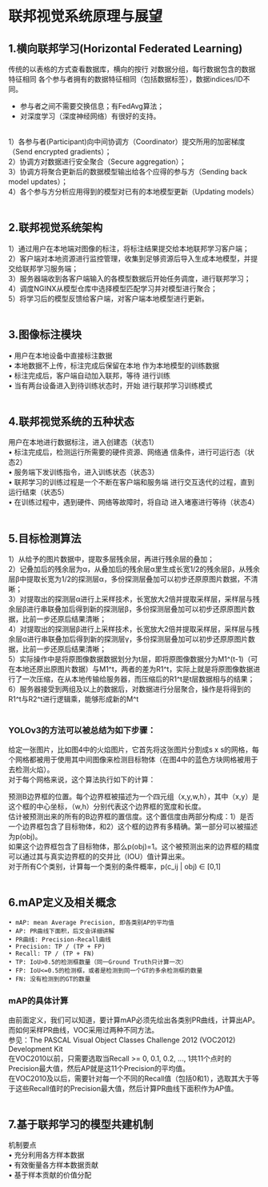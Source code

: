 # 联邦视觉系统原理与展望
## 1.横向联邦学习(Horizontal Federated Learning) 
传统的以表格的方式查看数据库，横向的按行 对数据分组，每行数据包含的数据特征相同 各个参与者拥有的数据特征相同（包括数据标签），数据indices/ID不同。<br>
 - 参与者之间不需要交换信息；有FedAvg算法；<br>
 - 对深度学习（深度神经网络）有很好的支持。<br><br>

1）各参与者(Participant)向中间协调方（Coordinator）提交所用的加密梯度（Send encrypted gradients）；<br>
2）协调方对数据进行安全聚合（Secure aggregation）；<br>
3）协调方将聚合更新后的数据模型输出给各个应得的参与方（Sending back model updates）；<br>
4）各个参与方分析应用得到的模型对已有的本地模型更新（Updating models）<br><br>

## 2.联邦视觉系统架构
1）通过用户在本地端对图像的标注，将标注结果提交给本地联邦学习客户端；<br>
2）客户端对本地资源进行监控管理，收集到足够资源后导入生成本地模型，并提交给联邦学习服务端；<br>
3）服务器端收到各客户端输入的各模型数据后开始任务调度，进行联邦学习；<br>
4）调度NGINX从模型仓库中选择模型匹配学习并对模型进行聚合；<br>
5）将学习后的模型反馈给客户端，对客户端本地模型进行更新。<br><br>

## 3.图像标注模块
• 用户在本地设备中直接标注数据 <br>
• 本地数据不上传，标注完成后保留在本地 作为本地模型的训练数据 <br>
• 标注完成后，客户端自动加入联邦，等待 进行训练 <br>
• 当有两台设备进入到待训练状态时，开始 进行联邦学习训练模式<br><br>

## 4.联邦视觉系统的五种状态
用户在本地进行数据标注，进入创建态（状态1） <br>
• 标注完成后，检测运行所需要的硬件资源、网络通 信条件，进行可运行态（状态2） <br>
• 服务端下发训练指令，进入训练状态（状态3） <br>
• 联邦学习的训练过程是一个不断在客户端和服务端 进行交互迭代的过程，直到运行结束（状态5） <br>
• 在训练过程中，遇到硬件、网络等故障时，将自动 进入堵塞进行等待（状态4）<br><br>

## 5.目标检测算法
1）从给予的图片数据中，提取多层残余层，再进行残余层的叠加；<br>
2）记叠加后的残余层为α，从叠加后的残余层α里生成长宽1/2的残余层β，从残余层β中提取长宽为1/2的探测层α，多份探测层叠加可以初步还原原图片数据，不清晰；<br>
3）对提取出的探测层α进行上采样技术，长宽放大2倍并提取采样层，采样层与残余层β进行串联叠加后得到新的探测层β，多份探测层叠加可以初步还原原图片数据，比前一步还原后结果清晰；<br>
4）对提取出的探测层β进行上采样技术，长宽放大2倍并提取采样层，采样层与残余层α进行串联叠加后得到新的探测层γ，多份探测层叠加可以初步还原原图片数据，比前一步还原后结果清晰；<br>
5）实际操作中是将原图像数据数据划分为t层，即将原图像数据分为M1^(t-1)（可在本地还原出原图片数据）与M1^t，两者的差为R1^t，实际上就是将原图像数据进行了一次压缩，在从本地传输给服务器，而压缩后的R1^t是t层数据相与的结果；<br>
6）服务器接受到两组及以上的数据后，对数据进行分层聚合，操作是将得到的R1^t与R2^t进行逻辑乘，能够形成新的M^t<br><br>

### YOLOv3的方法可以被总结为如下步骤：
给定一张图片，比如图4中的火焰图片，它首先将这张图片分割成s x s的网格，每个网格都被用于使用其中间图像来检测目标物体（在图4中的蓝色方块网格被用于去检测火焰）。<br>
对于每个网格来说，这个算法执行如下的计算：<br>

预测B边界框的位置。每个边界框被描述为一个四元组（x,y,w,h），其中（x,y）是这个框的中心坐标，（w,h）分别代表这个边界框的宽度和长度。<br>
估计被预测出来的所有的B边界框的置信度。这个置信度由两部分构成：1）是否一个边界框包含了目标物体，和2）这个框的边界有多精确。第一部分可以被描述为p(obj)。<br>
如果这个边界框包含了目标物体，那么p(obj)=1。这个被预测出来的边界框的精度可以通过其与真实边界框的的交并比（IOU）值计算出来。<br>
对于所有C个类别，计算每一个类别的条件概率，p(c_ij | obj) $\in$ [0,1]<br><br>

## 6.mAP定义及相关概念
	• mAP: mean Average Precision, 即各类别AP的平均值
	• AP: PR曲线下面积，后文会详细讲解
	• PR曲线: Precision-Recall曲线
	• Precision: TP / (TP + FP)
	• Recall: TP / (TP + FN)
	• TP: IoU>0.5的检测框数量（同一Ground Truth只计算一次）
	• FP: IoU<=0.5的检测框，或者是检测到同一个GT的多余检测框的数量
	• FN: 没有检测到的GT的数量

### mAP的具体计算

由前面定义，我们可以知道，要计算mAP必须先绘出各类别PR曲线，计算出AP。而如何采样PR曲线，VOC采用过两种不同方法。<br>
参见：The PASCAL Visual Object Classes Challenge 2012 (VOC2012) Development Kit <br>
在VOC2010以前，只需要选取当Recall >= 0, 0.1, 0.2, ..., 1共11个点时的Precision最大值，然后AP就是这11个Precision的平均值。<br>
在VOC2010及以后，需要针对每一个不同的Recall值（包括0和1），选取其大于等于这些Recall值时的Precision最大值，然后计算PR曲线下面积作为AP值。<br><br>

## 7.基于联邦学习的模型共建机制
机制要点<br>
• 充分利用各方样本数据 <br>
• 有效衡量各方样本数据贡献 <br>
• 基于样本贡献的价值分配<br><br>

